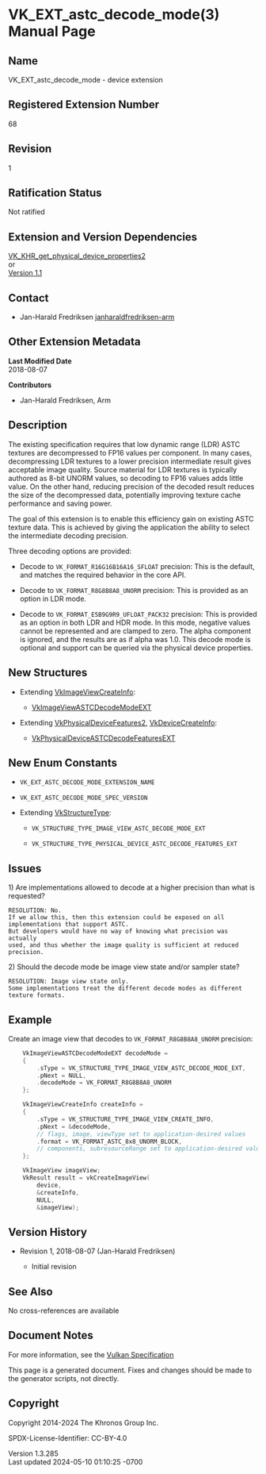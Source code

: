 # VK_EXT_astc_decode_mode(3) Manual Page

## Name

VK_EXT_astc_decode_mode - device extension



## <a href="#_registered_extension_number" class="anchor"></a>Registered Extension Number

68

## <a href="#_revision" class="anchor"></a>Revision

1

## <a href="#_ratification_status" class="anchor"></a>Ratification Status

Not ratified

## <a href="#_extension_and_version_dependencies" class="anchor"></a>Extension and Version Dependencies

[VK_KHR_get_physical_device_properties2](https://registry.khronos.org/vulkan/specs/1.3-extensions/man/html/VK_KHR_get_physical_device_properties2.html)  
or  
[Version 1.1](#versions-1.1)  

## <a href="#_contact" class="anchor"></a>Contact

- Jan-Harald Fredriksen <a
  href="https://github.com/KhronosGroup/Vulkan-Docs/issues/new?body=%5BVK_EXT_astc_decode_mode%5D%20@janharaldfredriksen-arm%0A*Here%20describe%20the%20issue%20or%20question%20you%20have%20about%20the%20VK_EXT_astc_decode_mode%20extension*"
  target="_blank"
  rel="nofollow noopener"><em></em>janharaldfredriksen-arm</a>

## <a href="#_other_extension_metadata" class="anchor"></a>Other Extension Metadata

**Last Modified Date**  
2018-08-07

**Contributors**  
- Jan-Harald Fredriksen, Arm

## <a href="#_description" class="anchor"></a>Description

The existing specification requires that low dynamic range (LDR) ASTC
textures are decompressed to FP16 values per component. In many cases,
decompressing LDR textures to a lower precision intermediate result
gives acceptable image quality. Source material for LDR textures is
typically authored as 8-bit UNORM values, so decoding to FP16 values
adds little value. On the other hand, reducing precision of the decoded
result reduces the size of the decompressed data, potentially improving
texture cache performance and saving power.

The goal of this extension is to enable this efficiency gain on existing
ASTC texture data. This is achieved by giving the application the
ability to select the intermediate decoding precision.

Three decoding options are provided:

- Decode to `VK_FORMAT_R16G16B16A16_SFLOAT` precision: This is the
  default, and matches the required behavior in the core API.

- Decode to `VK_FORMAT_R8G8B8A8_UNORM` precision: This is provided as an
  option in LDR mode.

- Decode to `VK_FORMAT_E5B9G9R9_UFLOAT_PACK32` precision: This is
  provided as an option in both LDR and HDR mode. In this mode, negative
  values cannot be represented and are clamped to zero. The alpha
  component is ignored, and the results are as if alpha was 1.0. This
  decode mode is optional and support can be queried via the physical
  device properties.

## <a href="#_new_structures" class="anchor"></a>New Structures

- Extending [VkImageViewCreateInfo](https://registry.khronos.org/vulkan/specs/1.3-extensions/man/html/VkImageViewCreateInfo.html):

  - [VkImageViewASTCDecodeModeEXT](https://registry.khronos.org/vulkan/specs/1.3-extensions/man/html/VkImageViewASTCDecodeModeEXT.html)

- Extending [VkPhysicalDeviceFeatures2](https://registry.khronos.org/vulkan/specs/1.3-extensions/man/html/VkPhysicalDeviceFeatures2.html),
  [VkDeviceCreateInfo](https://registry.khronos.org/vulkan/specs/1.3-extensions/man/html/VkDeviceCreateInfo.html):

  - [VkPhysicalDeviceASTCDecodeFeaturesEXT](https://registry.khronos.org/vulkan/specs/1.3-extensions/man/html/VkPhysicalDeviceASTCDecodeFeaturesEXT.html)

## <a href="#_new_enum_constants" class="anchor"></a>New Enum Constants

- `VK_EXT_ASTC_DECODE_MODE_EXTENSION_NAME`

- `VK_EXT_ASTC_DECODE_MODE_SPEC_VERSION`

- Extending [VkStructureType](https://registry.khronos.org/vulkan/specs/1.3-extensions/man/html/VkStructureType.html):

  - `VK_STRUCTURE_TYPE_IMAGE_VIEW_ASTC_DECODE_MODE_EXT`

  - `VK_STRUCTURE_TYPE_PHYSICAL_DEVICE_ASTC_DECODE_FEATURES_EXT`

## <a href="#_issues" class="anchor"></a>Issues

1\) Are implementations allowed to decode at a higher precision than
what is requested?

    RESOLUTION: No.
    If we allow this, then this extension could be exposed on all
    implementations that support ASTC.
    But developers would have no way of knowing what precision was actually
    used, and thus whether the image quality is sufficient at reduced
    precision.

2\) Should the decode mode be image view state and/or sampler state?

    RESOLUTION: Image view state only.
    Some implementations treat the different decode modes as different
    texture formats.

## <a href="#_example" class="anchor"></a>Example

Create an image view that decodes to `VK_FORMAT_R8G8B8A8_UNORM`
precision:

``` c
    VkImageViewASTCDecodeModeEXT decodeMode =
    {
        .sType = VK_STRUCTURE_TYPE_IMAGE_VIEW_ASTC_DECODE_MODE_EXT,
        .pNext = NULL,
        .decodeMode = VK_FORMAT_R8G8B8A8_UNORM
    };

    VkImageViewCreateInfo createInfo =
    {
        .sType = VK_STRUCTURE_TYPE_IMAGE_VIEW_CREATE_INFO,
        .pNext = &decodeMode,
        // flags, image, viewType set to application-desired values
        .format = VK_FORMAT_ASTC_8x8_UNORM_BLOCK,
        // components, subresourceRange set to application-desired values
    };

    VkImageView imageView;
    VkResult result = vkCreateImageView(
        device,
        &createInfo,
        NULL,
        &imageView);
```

## <a href="#_version_history" class="anchor"></a>Version History

- Revision 1, 2018-08-07 (Jan-Harald Fredriksen)

  - Initial revision

## <a href="#_see_also" class="anchor"></a>See Also

No cross-references are available

## <a href="#_document_notes" class="anchor"></a>Document Notes

For more information, see the <a
href="https://registry.khronos.org/vulkan/specs/1.3-extensions/html/vkspec.html#VK_EXT_astc_decode_mode"
target="_blank" rel="noopener">Vulkan Specification</a>

This page is a generated document. Fixes and changes should be made to
the generator scripts, not directly.

## <a href="#_copyright" class="anchor"></a>Copyright

Copyright 2014-2024 The Khronos Group Inc.

SPDX-License-Identifier: CC-BY-4.0

Version 1.3.285  
Last updated 2024-05-10 01:10:25 -0700

